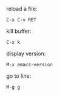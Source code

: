 reload a file:

    C-x C-v RET

kill buffer:

    C-x k

display version:

    M-x emacs-version

go to line:

    M-g g